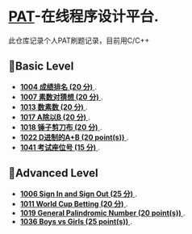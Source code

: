 # [PAT](https://www.patest.cn/)-在线程序设计平台.

此仓库记录个人PAT刷题记录，目前用C/C++

## 🚩Basic Level
-  [**1004 成绩排名 (20 分)** ](https://github.com/kt4ngw/PAT/blob/main/B/1004%20%E6%88%90%E7%BB%A9%E6%8E%92%E5%90%8D%20(20%20%E5%88%86).md).
-  [**1007 素数对猜想 (20 分)** ](https://github.com/kt4ngw/PAT/blob/main/B/1007%20%E7%B4%A0%E6%95%B0%E5%AF%B9%E7%8C%9C%E6%83%B3%20(20%20%E5%88%86).md).
-  [**1013 数素数 (20 分)** ](https://github.com/kt4ngw/PAT-/blob/main/B/1013%20%E6%95%B0%E7%B4%A0%E6%95%B0%20(20%20%E5%88%86).md).
-  [**1017 A除以B (20 分)** ](https://github.com/kt4ngw/PAT/blob/main/B/1017%20A%E9%99%A4%E4%BB%A5B%20(20%20%E5%88%86).md).
-  [**1018 锤子剪刀布 (20 分)** ](https://github.com/kt4ngw/PAT/blob/main/B/1018%20%E9%94%A4%E5%AD%90%E5%89%AA%E5%88%80%E5%B8%83%20(20%20%E5%88%86).md).
-  [**1022 D进制的A+B (20 point(s))** ](https://github.com/kt4ngw/PAT/blob/main/B/1022%20D%E8%BF%9B%E5%88%B6%E7%9A%84A%2BB%20(20%20point(s)).md).
-  [**1041 考试座位号 (15 分)** ](https://github.com/kt4ngw/PAT/blob/main/B/1041%20%E8%80%83%E8%AF%95%E5%BA%A7%E4%BD%8D%E5%8F%B7%20(15%20%E5%88%86).md).

## 🚩Advanced Level

-  [**1006 Sign In and Sign Out (25 分)** ](https://github.com/kt4ngw/PAT/blob/main/A/1006%20Sign%20In%20and%20Sign%20Out%20(25%20%E5%88%86).md).
-  [**1011 World Cup Betting (20 分)** ](https://github.com/kt4ngw/PAT/blob/main/A/1011%20World%20Cup%20Betting%20(20%20%E5%88%86).md).
-  [**1019 General Palindromic Number (20 point(s))** ](https://github.com/kt4ngw/PAT/blob/main/A/1019%20General%20Palindromic%20Number%20(20%20point(s)).md).
-  [**1036 Boys vs Girls (25 point(s))** ](https://github.com/kt4ngw/PAT/blob/main/A/1036%20Boys%20vs%20Girls%20(25%20point(s)).md).
